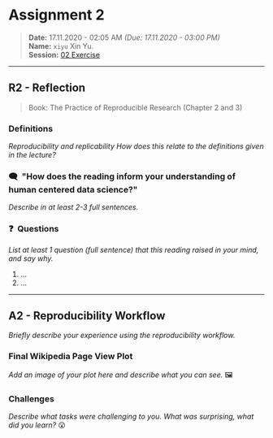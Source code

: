 # Assignment 2
> **Date:** 17.11.2020 - 02:05 AM *(Due: 17.11.2020 - 03:00 PM)*  
> **Name:** `xiyu` Xin Yu.  
> **Session:** [02 Exercise](https://github.com/FUB-HCC/hcds-winter-2020/wiki/02_exercise)   
----

## R2 - Reflection
> Book: The Practice of Reproducible Research (Chapter 2 and 3)

### Definitions
_Reproducibility and replicability_
_How does this relate to the definitions given in the lecture?_


### 🗨️&nbsp; "How does the reading inform your understanding of human centered data science?"  
_Describe in at least 2-3 full sentences._

### ❓&nbsp; Questions
_List at least 1 question (full sentence) that this reading raised in your mind, and say why._

1. ...
1. ...

***

## A2 - Reproducibility Workflow
_Briefly describe your experience using the reproducibility workflow._

### Final Wikipedia Page View Plot
_Add an image of your plot here and describe what you can see._ 🖼️ 

### Challenges
_Describe what tasks were challenging to you._
_What was surprising, what did you learn?_ 😮 
